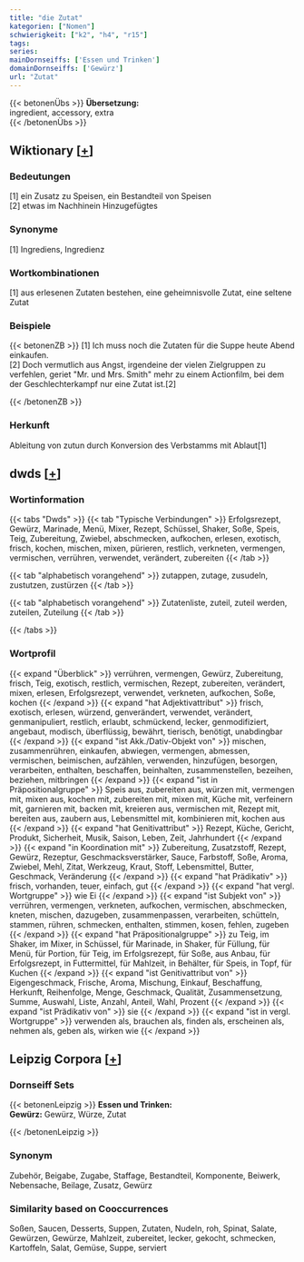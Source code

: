 ```yaml
---
title: "die Zutat"
kategorien: ["Nomen"]
schwierigkeit: ["k2", "h4", "r15"]
tags:
series:
mainDornseiffs: ['Essen und Trinken']
domainDornseiffs: ['Gewürz']
url: "Zutat"
---
```


{{< betonenÜbs >}}
**Übersetzung:**  
ingredient, accessory, extra  
{{< /betonenÜbs >}}

## Wiktionary [[+](https://de.wiktionary.org/wiki/Zutat)]

### Bedeutungen
[1] ein Zusatz zu Speisen, ein Bestandteil von Speisen  
[2] etwas im Nachhinein Hinzugefügtes  

### Synonyme
[1] Ingrediens, Ingredienz  

### Wortkombinationen
[1] aus erlesenen Zutaten bestehen, eine geheimnisvolle Zutat, eine seltene Zutat  

### Beispiele
{{< betonenZB >}}
[1] Ich muss noch die Zutaten für die Suppe heute Abend einkaufen.  
[2] Doch vermutlich aus Angst, irgendeine der vielen Zielgruppen zu verfehlen, geriet "Mr. und Mrs. Smith" mehr zu einem Actionfilm, bei dem der Geschlechterkampf nur eine Zutat ist.[2]  

{{< /betonenZB >}}
### Herkunft
Ableitung von zutun durch Konversion des Verbstamms mit Ablaut[1]  



## dwds [[+](https://www.dwds.de/wb/Zutat)]

### Wortinformation
{{< tabs "Dwds" >}}
{{< tab "Typische Verbindungen" >}}
Erfolgsrezept, Gewürz, Marinade, Menü, Mixer, Rezept, Schüssel, Shaker, Soße, Speis, Teig, Zubereitung, Zwiebel, abschmecken, aufkochen, erlesen, exotisch, frisch, kochen, mischen, mixen, pürieren, restlich, verkneten, vermengen, vermischen, verrühren, verwendet, verändert, zubereiten
{{< /tab >}}

{{< tab "alphabetisch vorangehend" >}}
zutappen, zutage, zusudeln, zustutzen, zustürzen
{{< /tab >}}

{{< tab "alphabetisch vorangehend" >}}
Zutatenliste, zuteil, zuteil werden, zuteilen, Zuteilung
{{< /tab >}}

{{< /tabs >}}

### Wortprofil
{{< expand "Überblick" >}} verrühren, vermengen, Gewürz, Zubereitung, frisch, Teig, exotisch, restlich, vermischen, Rezept, zubereiten, verändert, mixen, erlesen, Erfolgsrezept, verwendet, verkneten, aufkochen, Soße, kochen {{< /expand >}}
{{< expand "hat Adjektivattribut" >}} frisch, exotisch, erlesen, würzend, genverändert, verwendet, verändert, genmanipuliert, restlich, erlaubt, schmückend, lecker, genmodifiziert, angebaut, modisch, überflüssig, bewährt, tierisch, benötigt, unabdingbar {{< /expand >}}
{{< expand "ist Akk./Dativ-Objekt von" >}} mischen, zusammenrühren, einkaufen, abwiegen, vermengen, abmessen, vermischen, beimischen, aufzählen, verwenden, hinzufügen, besorgen, verarbeiten, enthalten, beschaffen, beinhalten, zusammenstellen, bezeihen, beziehen, mitbringen {{< /expand >}}
{{< expand "ist in Präpositionalgruppe" >}} Speis aus, zubereiten aus, würzen mit, vermengen mit, mixen aus, kochen mit, zubereiten mit, mixen mit, Küche mit, verfeinern mit, garnieren mit, backen mit, kreieren aus, vermischen mit, Rezept mit, bereiten aus, zaubern aus, Lebensmittel mit, kombinieren mit, kochen aus {{< /expand >}}
{{< expand "hat Genitivattribut" >}} Rezept, Küche, Gericht, Produkt, Sicherheit, Musik, Saison, Leben, Zeit, Jahrhundert {{< /expand >}}
{{< expand "in Koordination mit" >}} Zubereitung, Zusatzstoff, Rezept, Gewürz, Rezeptur, Geschmacksverstärker, Sauce, Farbstoff, Soße, Aroma, Zwiebel, Mehl, Zitat, Werkzeug, Kraut, Stoff, Lebensmittel, Butter, Geschmack, Veränderung {{< /expand >}}
{{< expand "hat Prädikativ" >}} frisch, vorhanden, teuer, einfach, gut {{< /expand >}}
{{< expand "hat vergl. Wortgruppe" >}} wie Ei {{< /expand >}}
{{< expand "ist Subjekt von" >}} verrühren, vermengen, verkneten, aufkochen, vermischen, abschmecken, kneten, mischen, dazugeben, zusammenpassen, verarbeiten, schütteln, stammen, rühren, schmecken, enthalten, stimmen, kosen, fehlen, zugeben {{< /expand >}}
{{< expand "hat Präpositionalgruppe" >}} zu Teig, im Shaker, im Mixer, in Schüssel, für Marinade, in Shaker, für Füllung, für Menü, für Portion, für Teig, im Erfolgsrezept, für Soße, aus Anbau, für Erfolgsrezept, in Futtermittel, für Mahlzeit, in Behälter, für Speis, in Topf, für Kuchen {{< /expand >}}
{{< expand "ist Genitivattribut von" >}} Eigengeschmack, Frische, Aroma, Mischung, Einkauf, Beschaffung, Herkunft, Reihenfolge, Menge, Geschmack, Qualität, Zusammensetzung, Summe, Auswahl, Liste, Anzahl, Anteil, Wahl, Prozent {{< /expand >}}
{{< expand "ist Prädikativ von" >}} sie {{< /expand >}}
{{< expand "ist in vergl. Wortgruppe" >}} verwenden als, brauchen als, finden als, erscheinen als, nehmen als, geben als, wirken wie {{< /expand >}}

## Leipzig Corpora [[+](https://corpora.uni-leipzig.de/en/res?word=Zutat&corpusId=deu_newscrawl-public_2018)]

### Dornseiff Sets
{{< betonenLeipzig >}}
**Essen und Trinken:**  
**Gewürz:** Gewürz, Würze, Zutat  

{{< /betonenLeipzig >}}

### Synonym
Zubehör, Beigabe, Zugabe, Staffage, Bestandteil, Komponente, Beiwerk, Nebensache, Beilage, Zusatz, Gewürz


### Similarity based on Cooccurrences
Soßen, Saucen, Desserts, Suppen, Zutaten, Nudeln, roh, Spinat, Salate, Gewürzen, Gewürze, Mahlzeit, zubereitet, lecker, gekocht, schmecken, Kartoffeln, Salat, Gemüse, Suppe, serviert

